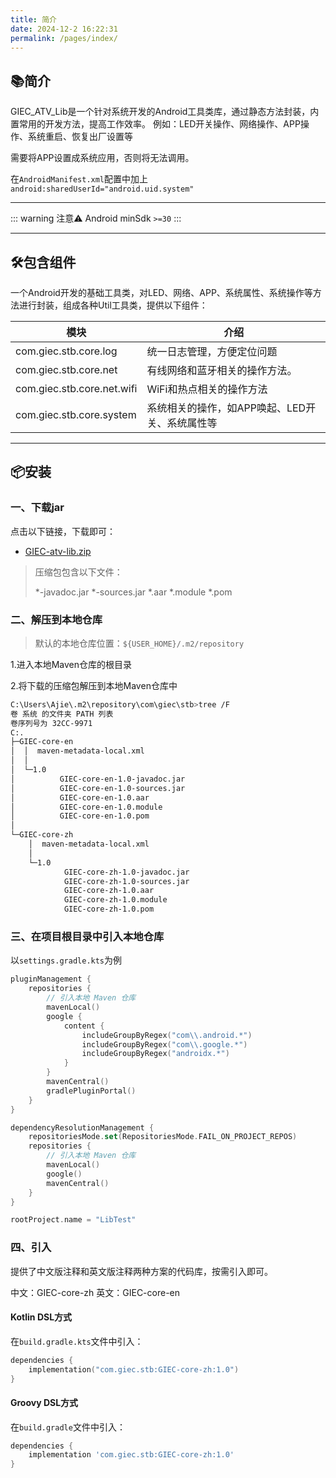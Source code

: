 ```yaml
---
title: 简介
date: 2024-12-2 16:22:31
permalink: /pages/index/
---
```


## 📚简介

GIEC_ATV_Lib是一个针对系统开发的Android工具类库，通过静态方法封装，内置常用的开发方法，提高工作效率。
例如：LED开关操作、网络操作、APP操作、系统重启、恢复出厂设置等

需要将APP设置成系统应用，否则将无法调用。

在`AndroidManifest.xml`配置中加上`android:sharedUserId="android.uid.system"`

-------------------------------------------------------------------------------

::: warning 注意⚠️
Android minSdk `>=30`
:::

---

## 🛠️包含组件

一个Android开发的基础工具类，对LED、网络、APP、系统属性、系统操作等方法进行封装，组成各种Util工具类，提供以下组件：

| 模块                         | 介绍                                             |
|------------------------------|------------------------------------------------|
| com.giec.stb.core.log        | 统一日志管理，方便定位问题                        |
| com.giec.stb.core.net        | 有线网络和蓝牙相关的操作方法。                       |
| com.giec.stb.core.net.wifi   | WiFi和热点相关的操作方法                            |
| com.giec.stb.core.system     | 系统相关的操作，如APP唤起、LED开关、系统属性等        |

-------------------------------------------------------------------------------

## 📦安装

### 一、下载jar

点击以下链接，下载即可：

- [GIEC-atv-lib.zip](https://cdn.jsdelivr.net/gh/Ajie528/public_file/giec/lib/GIEC-atv-lib.zip)

> 压缩包包含以下文件：
>
> *-javadoc.jar
> *-sources.jar
> *.aar
> *.module
> *.pom

### 二、解压到本地仓库

> 默认的本地仓库位置：`${USER_HOME}/.m2/repository` 

1.进入本地Maven仓库的根目录

2.将下载的压缩包解压到本地Maven仓库中

``` bash
C:\Users\Ajie\.m2\repository\com\giec\stb>tree /F
卷 系统 的文件夹 PATH 列表
卷序列号为 32CC-9971
C:.
├─GIEC-core-en
│  │  maven-metadata-local.xml
│  │
│  └─1.0
│          GIEC-core-en-1.0-javadoc.jar
│          GIEC-core-en-1.0-sources.jar
│          GIEC-core-en-1.0.aar
│          GIEC-core-en-1.0.module
│          GIEC-core-en-1.0.pom
│
└─GIEC-core-zh
    │  maven-metadata-local.xml
    │
    └─1.0
            GIEC-core-zh-1.0-javadoc.jar
            GIEC-core-zh-1.0-sources.jar
            GIEC-core-zh-1.0.aar
            GIEC-core-zh-1.0.module
            GIEC-core-zh-1.0.pom
```

### 三、在项目根目录中引入本地仓库

以`settings.gradle.kts`为例

```kotlin
pluginManagement {
    repositories {
        // 引入本地 Maven 仓库
        mavenLocal()
        google {
            content {
                includeGroupByRegex("com\\.android.*")
                includeGroupByRegex("com\\.google.*")
                includeGroupByRegex("androidx.*")
            }
        }
        mavenCentral()
        gradlePluginPortal()
    }
}

dependencyResolutionManagement {
    repositoriesMode.set(RepositoriesMode.FAIL_ON_PROJECT_REPOS)
    repositories {
        // 引入本地 Maven 仓库
        mavenLocal()
        google()
        mavenCentral()
    }
}

rootProject.name = "LibTest"
```

### 四、引入

提供了中文版注释和英文版注释两种方案的代码库，按需引入即可。

中文：GIEC-core-zh
英文：GIEC-core-en

#### Kotlin DSL方式

在`build.gradle.kts`文件中引入：

```kotlin
dependencies {
    implementation("com.giec.stb:GIEC-core-zh:1.0")
}
```

#### Groovy DSL方式

在`build.gradle`文件中引入：

```groovy
dependencies {
    implementation 'com.giec.stb:GIEC-core-zh:1.0'
}
```
